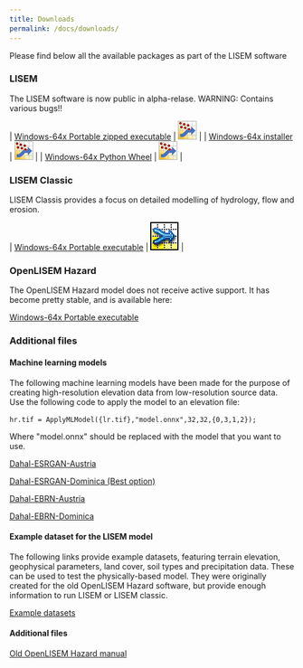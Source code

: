 ```yaml
---
title: Downloads
permalink: /docs/downloads/
---
```


Please find below all the available packages as part of the LISEM software 

### LISEM
The LISEM software is now public in alpha-relase. WARNING: Contains various bugs!! 

| [Windows-64x Portable zipped executable](https://sourceforge.net/projects/lisem/files/LISEM/Portable/lisem.zip/download) | ![LISEM](/assets/img/logonav.png) |
| [Windows-64x installer](https://sourceforge.net/projects/lisem/files/LISEM/Installer/LISEM-0.1.0-win64.exe/download) | ![LISEM](/assets/img/logonav.png) |
| [Windows-64x Python Wheel](https://sourceforge.net/projects/lisem/files/LISEM/Python%20Wheel/lisem-0.1.0-py3-none-any.whl/download) | ![LISEM](/assets/img/logonav.png) |

### LISEM Classic
LISEM Classis provides a focus on detailed modelling of hydrology, flow and erosion.

| [Windows-64x Portable executable](https://sourceforge.net/projects/lisem/files/openLISEM6.62beta.zip/download) | ![LISEM](/assets/img/openLisem.png) |

### OpenLISEM Hazard
The OpenLISEM Hazard model does not receive active support. It has become pretty stable, and is available here:

[Windows-64x Portable executable](https://sourceforge.net/projects/lisem/files/OpenLISEM%20Hazard%20%28public%20beta%29/)


### Additional files

#### Machine learning models
The following machine learning models have been made for the purpose of creating high-resolution elevation data from low-resolution source data.
Use the following code to apply the model to an elevation file:
```
hr.tif = ApplyMLModel({lr.tif},"model.onnx",32,32,{0,3,1,2});
```
Where "model.onnx" should be replaced with the model that you want to use.

[Dahal-ESRGAN-Austria](https://sourceforge.net/projects/lisem/files/LISEM/Neural%20Networks/esrgan_at_dahal_model.onnx/download)

[Dahal-ESRGAN-Dominica (Best option)](https://sourceforge.net/projects/lisem/files/LISEM/Neural%20Networks/esrgan_dm_dahal_model.onnx/download)

[Dahal-EBRN-Austria](https://sourceforge.net/projects/lisem/files/LISEM/Neural%20Networks/ebrn_at_dahal_model.onnx/download)

[Dahal-EBRN-Dominica](https://sourceforge.net/projects/lisem/files/LISEM/Neural%20Networks/ebrn_dm_dahal_model.onnx/download)


#### Example dataset for the LISEM model

The following links provide example datasets, featuring terrain elevation, geophysical parameters, land cover, soil types and precipitation data.
These can be used to test the physically-based model. They were originally created for the old OpenLISEM Hazard software,
but provide enough information to run LISEM or LISEM classic.

[Example datasets](https://sourceforge.net/projects/lisem/files/Example%20Datasets/)

#### Additional files

[Old OpenLISEM Hazard manual](https://sourceforge.net/projects/lisem/files/Documentation%20and%20Manual/documentation15.pdf/download)
